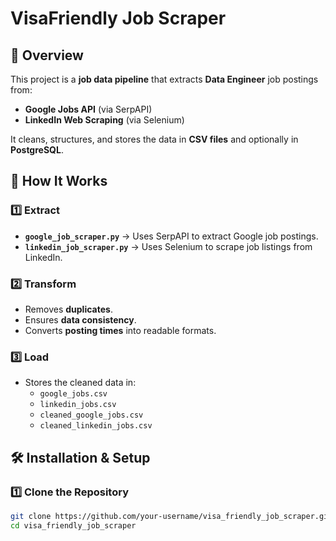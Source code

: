 # VisaFriendly Job Scraper

## 📌 Overview
This project is a **job data pipeline** that extracts **Data Engineer** job postings from:
- **Google Jobs API** (via SerpAPI)
- **LinkedIn Web Scraping** (via Selenium)

It cleans, structures, and stores the data in **CSV files** and optionally in **PostgreSQL**.

## 🚀 How It Works
### 1️⃣ **Extract**
- **`google_job_scraper.py`** → Uses SerpAPI to extract Google job postings.
- **`linkedin_job_scraper.py`** → Uses Selenium to scrape job listings from LinkedIn.

### 2️⃣ **Transform**
- Removes **duplicates**.
- Ensures **data consistency**.
- Converts **posting times** into readable formats.

### 3️⃣ **Load**
- Stores the cleaned data in:
  - `google_jobs.csv`
  - `linkedin_jobs.csv`
  - `cleaned_google_jobs.csv`
  - `cleaned_linkedin_jobs.csv`


## 🛠️ Installation & Setup
### 1️⃣ **Clone the Repository**
```bash
git clone https://github.com/your-username/visa_friendly_job_scraper.git
cd visa_friendly_job_scraper
